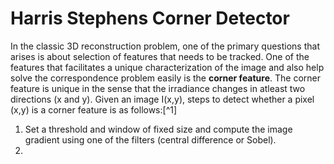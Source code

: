 # Harris Stephens Corner Detector

In the classic 3D reconstruction problem, one of the primary questions that arises is about selection of features that needs to be tracked. One of the features that facilitates a unique characterization of the image and also help solve the correspondence problem easily is the **corner feature**. The corner feature is unique in the sense that the irradiance changes in atleast two directions (x and y). Given an image I(x,y), steps to detect whether a pixel (x,y) is a corner feature is as follows:[^1]

1) Set a threshold and window of fixed size and compute the image gradient using one of the filters (central difference or Sobel).
2) 


